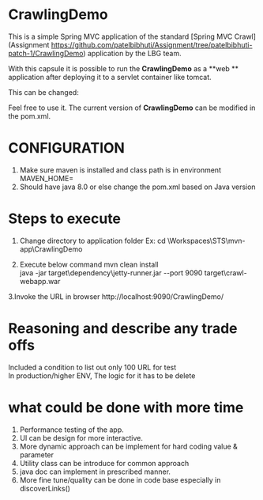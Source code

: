 CrawlingDemo
===============
This is a simple Spring MVC application of the standard [Spring MVC Crawl](Assignment https://github.com/patelbibhuti/Assignment/tree/patelbibhuti-patch-1/CrawlingDemo) application by the LBG team. 

With this capsule it is possible to run the **CrawlingDemo** as a **web ** application after deploying it to a servlet container like tomcat.

This can be changed:
 	
Feel free to use it. The current version of **CrawlingDemo** can be modified in the pom.xml.

CONFIGURATION
=============
1. Make sure maven is installed and class path is in environment    
MAVEN_HOME=<Maven path installed location>
2. Should have java 8.0 or else change the pom.xml based on Java version

Steps to execute
================
1. Change directory to application folder 
Ex: cd \Workspaces\STS\mvn-app\CrawlingDemo

2. Execute below command 
mvn clean install  
java -jar target\dependency\jetty-runner.jar --port 9090 target\crawl-webapp.war

3.Invoke the URL in browser
http://localhost:9090/CrawlingDemo/

Reasoning and describe any trade offs
=========================================
Included a condition to list out only 100 URL for test  
In production/higher ENV,  The logic for it has to be delete  

what could be done with more time
=================================
1. Performance testing of the app.
2. UI can be design for more interactive.
3. More dynamic approach can be implement for hard coding value & parameter 
4. Utility class can be introduce for common approach
5. java doc can implement in prescribed manner.
6. More fine tune/quality can be done in code base especially in discoverLinks() 
